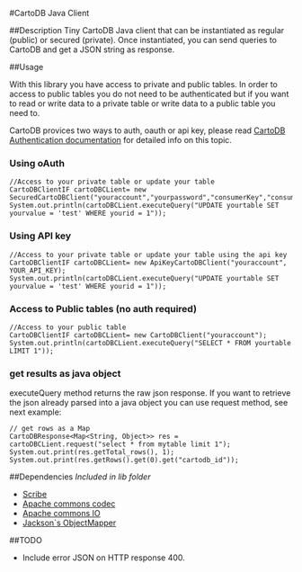 #CartoDB Java Client

##Description
Tiny CartoDB Java client that can be instantiated as regular (public) or secured (private). Once instantiated, you can 
send queries to CartoDB and get a JSON string as response.

##Usage

With this library you have access to private and public tables. In order to access to public tables you do not need to be authenticated
but if you want to read or write data to a private table or write data to a public table you need to.

CartoDB provices two ways to auth, oauth or api key, please read [CartoDB Authentication documentation](http://developers.cartodb.com/documentation/cartodb-apis.html#authentication) for detailed info on this topic.


### Using oAuth

    //Access to your private table or update your table
    CartoDBClientIF cartoDBCLient= new SecuredCartoDBClient("youraccount","yourpassword","consumerKey","consumerSecret");
    System.out.println(cartoDBCLient.executeQuery("UPDATE yourtable SET yourvalue = 'test' WHERE yourid = 1"));

### Using API key

    //Access to your private table or update your table using the api key
    CartoDBClientIF cartoDBCLient= new ApiKeyCartoDBClient("youraccount", YOUR_API_KEY);
    System.out.println(cartoDBCLient.executeQuery("UPDATE yourtable SET yourvalue = 'test' WHERE yourid = 1"));

### Access to Public tables (no auth required)

    //Access to your public table
    CartoDBClientIF cartoDBCLient= new CartoDBClient("youraccount");
    System.out.println(cartoDBCLient.executeQuery("SELECT * FROM yourtable LIMIT 1"));


### get results as java object

executeQuery method returns the raw json response. If you want to retrieve the json already parsed into a java object you can use request method, see next example:

    // get rows as a Map
    CartoDBResponse<Map<String, Object>> res = cartoDBCLient.request("select * from mytable limit 1");
    System.out.print(res.getTotal_rows(), 1);
    System.out.print(res.getRows().get(0).get("cartodb_id"));

##Dependencies
_Included in lib folder_

* [Scribe](https://github.com/fernandezpablo85/scribe-java)
* [Apache commons codec](http://commons.apache.org/codec/)
* [Apache commons IO](http://commons.apache.org/io/)
* [Jackson`s ObjectMapper](http://jackson.codehaus.org/)

##TODO
* Include error JSON on HTTP response 400.
